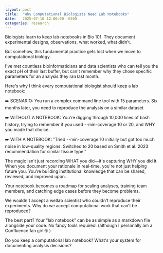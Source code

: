 ```yaml
---
layout: post
title:  "Why Computational Biologists Need Lab Notebooks"
date:   2025-07-10 12:00:00 -0500
categories: research
---
```


Biologists learn to keep lab notebooks in Bio 101. They document experimental designs, observations, what worked, what didn't.

But somehow, this fundamental practice gets lost when we move to computational biology.

I've met countless bioinformaticians and data scientists who can tell you the exact pH of their last buffer, but can't remember why they chose specific parameters for an analysis they ran last month.

Here's why I think every computational biologist should keep a lab notebook:

➡️ SCENARIO: You run a complex command line tool with 15 parameters. Six months later, you need to reproduce the analysis on a similar dataset.

➡️ WITHOUT A NOTEBOOK: You're digging through 10,000 lines of bash history, trying to remember if you used --min-coverage 10 or 20, and WHY you made that choice.

➡️ WITH A NOTEBOOK: "Tried --min-coverage 10 initially but got too much noise in low-quality regions. Switched to 20 based on Smith et al. 2023 recommendation for similar tissue type."

The magic isn't just recording WHAT you did—it's capturing WHY you did it.
When you document your rationale in real-time, you're not just helping future you. You're building institutional knowledge that can be shared, reviewed, and improved upon.

Your notebook becomes a roadmap for scaling analyses, training team members, and catching edge cases before they become problems.

We wouldn't accept a wetlab scientist who couldn't reproduce their experiments. Why do we accept computational work that can't be reproduced?

The best part? Your "lab notebook" can be as simple as a markdown file alongside your code. No fancy tools required. (although I personally am a Confluence fan girl 🤓 )

Do you keep a computational lab notebook? What's your system for documenting analysis decisions?